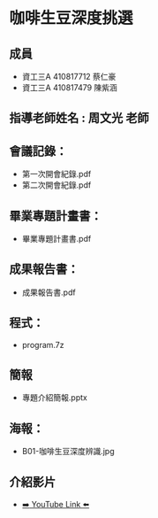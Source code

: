 # 咖啡生豆深度挑選
## 成員
* 資工三A 410817712 蔡仁豪
* 資工三A 410817479 陳紫涵
## 指導老師姓名 : 周文光 老師
## 會議記錄：
* 第一次開會紀錄.pdf
* 第二次開會紀錄.pdf
## 畢業專題計畫書：
* 畢業專題計畫書.pdf
## 成果報告書：
* 成果報告書.pdf
## 程式：
* program.7z
## 簡報
* 專題介紹簡報.pptx
## 海報：
* B01-咖啡生豆深度辨識.jpg
## 介紹影片
* [:arrow_right: YouTube Link :arrow_left:](https://www.youtube.com/watch?v=)

